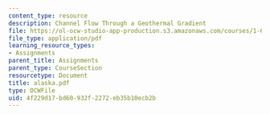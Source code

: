 ```yaml
---
content_type: resource
description: Channel Flow Through a Geothermal Gradient
file: https://ol-ocw-studio-app-production.s3.amazonaws.com/courses/1-63-advanced-fluid-dynamics-of-the-environment-fall-2002/4f229d17bd60932f2272eb35b10ecb2b_alaska.pdf
file_type: application/pdf
learning_resource_types:
- Assignments
parent_title: Assignments
parent_type: CourseSection
resourcetype: Document
title: alaska.pdf
type: OCWFile
uid: 4f229d17-bd60-932f-2272-eb35b10ecb2b
---
```

